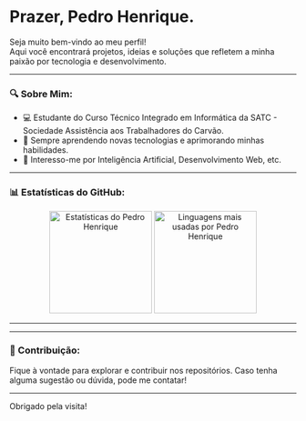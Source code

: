 ## <h1><b>Prazer, Pedro Henrique.</b></h1>

Seja muito bem-vindo ao meu perfil!  
Aqui você encontrará projetos, ideias e soluções que refletem a minha paixão por tecnologia e desenvolvimento.

---

### 🔍 Sobre Mim:
- 💻 Estudante do Curso Técnico Integrado em Informática da SATC - Sociedade Assistência aos Trabalhadores do Carvão.
- 📘 Sempre aprendendo novas tecnologias e aprimorando minhas habilidades.
- 🌟 Interesso-me por Inteligência Artificial, Desenvolvimento Web, etc.

---

### 📊 Estatísticas do GitHub:
<div align="center">
  <img height="180em" src="https://github-readme-stats.vercel.app/api?username=PedroHenrique9898&show_icons=true&theme=dark&include_all_commits=true&count_private=true" alt="Estatísticas do Pedro Henrique"/>
  <img height="180em" src="https://github-readme-stats.vercel.app/api/top-langs/?username=PedroHenrique9898&layout=compact&langs_count=7&theme=dark" alt="Linguagens mais usadas por Pedro Henrique"/>
</div>

---
<!--
### 🌐 Links:
- [LinkedIn](#)
-->
---

### 🤝 Contribuição:
Fique à vontade para explorar e contribuir nos repositórios. Caso tenha alguma sugestão ou dúvida, pode me contatar!

---

Obrigado pela visita!
